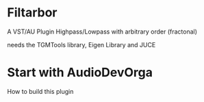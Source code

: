 # Filtarbor
A VST/AU Plugin Highpass/Lowpass with arbitrary order (fractonal)

needs the TGMTools library, Eigen Library and JUCE 

# Start with AudioDevOrga 
How to build this plugin

